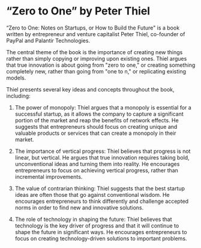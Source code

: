 # “Zero to One” by Peter Thiel

“Zero to One: Notes on Startups, or How to Build the Future" is a book written by entrepreneur and venture capitalist Peter Thiel, co-founder of PayPal and Palantir Technologies.

The central theme of the book is the importance of creating new things rather than simply copying or improving upon existing ones. Thiel argues that true innovation is about going from "zero to one," or creating something completely new, rather than going from "one to n," or replicating existing models.

Thiel presents several key ideas and concepts throughout the book, including:

1. The power of monopoly: Thiel argues that a monopoly is essential for a successful startup, as it allows the company to capture a significant portion of the market and reap the benefits of network effects. He suggests that entrepreneurs should focus on creating unique and valuable products or services that can create a monopoly in their market.

2. The importance of vertical progress: Thiel believes that progress is not linear, but vertical. He argues that true innovation requires taking bold, unconventional ideas and turning them into reality. He encourages entrepreneurs to focus on achieving vertical progress, rather than incremental improvements.

3. The value of contrarian thinking: Thiel suggests that the best startup ideas are often those that go against conventional wisdom. He encourages entrepreneurs to think differently and challenge accepted norms in order to find new and innovative solutions.

4. The role of technology in shaping the future: Thiel believes that technology is the key driver of progress and that it will continue to shape the future in significant ways. He encourages entrepreneurs to focus on creating technology-driven solutions to important problems.
